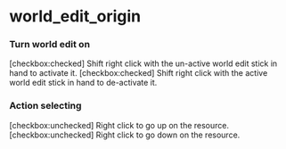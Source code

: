 # world_edit_origin

### Turn world edit on
[checkbox:checked] Shift right click with the un-active world edit stick in hand to activate it.
[checkbox:checked] Shift right click with the active world edit stick in hand to de-activate it.


### Action selecting
[checkbox:unchecked] Right click to go up on the resource.
[checkbox:unchecked] Right click to go down on the resource.

